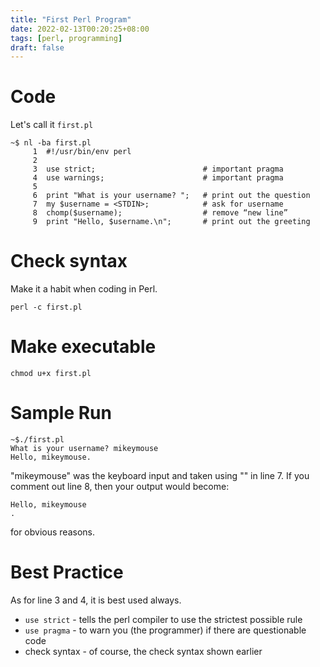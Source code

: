 ```yaml
---
title: "First Perl Program"
date: 2022-02-13T00:20:25+08:00
tags: [perl, programming]
draft: false
---
```


# Code
Let's call it `first.pl`
```
~$ nl -ba first.pl
     1	#!/usr/bin/env perl
     2	
     3	use strict;                        # important pragma
     4	use warnings;                      # important pragma
     5	
     6	print "What is your username? ";   # print out the question
     7	my $username = <STDIN>;            # ask for username
     8	chomp($username);                  # remove “new line”
     9	print "Hello, $username.\n";       # print out the greeting
```

# Check syntax
Make it a habit when coding in Perl.
```
perl -c first.pl
```

# Make executable
```
chmod u+x first.pl
```

# Sample Run
```
~$./first.pl 
What is your username? mikeymouse
Hello, mikeymouse.
```

"mikeymouse" was the keyboard input and taken using "<STDIN>" in line 7.
If you comment out line 8, then your output would become:
```
Hello, mikeymouse
.
```
for obvious reasons.

# Best Practice
As for line 3 and 4, it is best used always.
* `use strict` - tells the perl compiler to use the strictest possible rule
* `use pragma` - to warn you (the programmer) if there are questionable code
* check syntax - of course, the check syntax shown earlier
